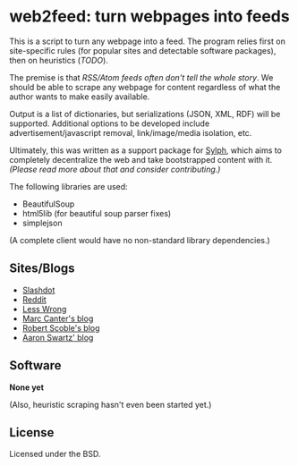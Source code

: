 web2feed: turn webpages into feeds
==================================
This is a script to turn any webpage into a feed. The program relies first on
site-specific rules (for popular sites and detectable software packages), then
on heuristics (_TODO_).

The premise is that _RSS/Atom feeds often don't tell the whole story_. We
should be able to scrape any webpage for content regardless of what the
author wants to make easily available.

Output is a list of dictionaries, but serializations (JSON, XML, RDF) will be
supported. Additional options to be developed include advertisement/javascript
removal, link/image/media isolation, etc.

Ultimately, this was written as a support package for 
[Sylph](http://github.com/echelon/sylph), which aims to completely decentralize
the web and take bootstrapped content with it. _(Please read more about that 
and consider contributing.)_

The following libraries are used:

* BeautifulSoup
* html5lib (for beautiful soup parser fixes)
* simplejson

(A complete client would have no non-standard library dependencies.)

Sites/Blogs
-----

* [Slashdot](http://slashdot.org)
* [Reddit](http://reddit.com)
* [Less Wrong](http://lesswrong.com)
* [Marc Canter's blog](http://blog.broadbandmechanics.com)
* [Robert Scoble's blog](http://scobleizer.com)
* [Aaron Swartz' blog](http://www.aaronsw.com/weblog/)

Software
--------

**None yet**

(Also, heuristic scraping hasn't even been started yet.)

License
-------
Licensed under the BSD.


